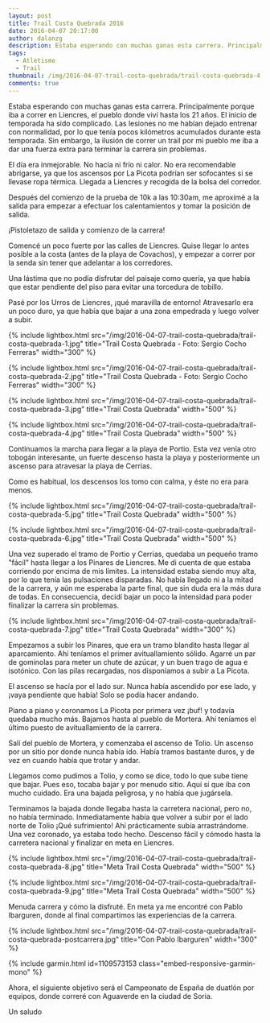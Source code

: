 ```yaml
---
layout: post
title: Trail Costa Quebrada 2016
date: 2016-04-07 20:17:00
author: dalanzg
description: Estaba esperando con muchas ganas esta carrera. Principalmente porque iba a correr en Liencres, el pueblo donde viví hasta los 21 años.
tags:
  - Atletismo
  - Trail
thumbnail: /img/2016-04-07-trail-costa-quebrada/trail-costa-quebrada-4.jpg
comments: true
---
```


Estaba esperando con muchas ganas esta carrera. Principalmente porque iba a correr en Liencres, el pueblo donde viví hasta los 21 años. El inicio de temporada ha sido complicado. Las lesiones no me habían dejado entrenar con normalidad, por lo que tenía pocos kilómetros acumulados durante esta temporada. Sin embargo, la ilusión de correr un trail por mi pueblo me iba a dar una fuerza extra para terminar la carrera sin problemas.

El día era inmejorable. No hacía ni frío ni calor. No era recomendable abrigarse, ya que los ascensos por La Picota podrían ser sofocantes si se llevase ropa térmica. Llegada a Liencres y recogida de la bolsa del corredor.

Después del comienzo de la prueba de 10k a las 10:30am, me aproximé a la salida para empezar a efectuar los calentamientos y tomar la posición de salida.

¡Pistoletazo de salida y comienzo de la carrera!

Comencé un poco fuerte por las calles de Liencres. Quise llegar lo antes posible a la costa (antes de la playa de Covachos), y empezar a correr por la senda sin tener que adelantar a los corredores.

Una lástima que no podía disfrutar del paisaje como quería, ya que había que estar pendiente del piso para evitar una torcedura de tobillo.

Pasé por los Urros de Liencres, ¡qué maravilla de entorno! Atravesarlo era un poco duro, ya que había que bajar a una zona empedrada y luego volver a subir.

{% include lightbox.html src="/img/2016-04-07-trail-costa-quebrada/trail-costa-quebrada-1.jpg" title="Trail Costa Quebrada - Foto: Sergio Cocho Ferreras" width="300" %}

{% include lightbox.html src="/img/2016-04-07-trail-costa-quebrada/trail-costa-quebrada-2.jpg" title="Trail Costa Quebrada - Foto: Sergio Cocho Ferreras" width="300" %}

{% include lightbox.html src="/img/2016-04-07-trail-costa-quebrada/trail-costa-quebrada-3.jpg" title="Trail Costa Quebrada" width="500" %}

{% include lightbox.html src="/img/2016-04-07-trail-costa-quebrada/trail-costa-quebrada-4.jpg" title="Trail Costa Quebrada" width="500" %}

Continuamos la marcha para llegar a la playa de Portio. Esta vez venía otro tobogán interesante, un fuerte descenso hasta la playa y posteriormente un ascenso para atravesar la playa de Cerrias.

Como es habitual, los descensos los tomo con calma, y éste no era para menos.

{% include lightbox.html src="/img/2016-04-07-trail-costa-quebrada/trail-costa-quebrada-5.jpg" title="Trail Costa Quebrada" width="500" %}

{% include lightbox.html src="/img/2016-04-07-trail-costa-quebrada/trail-costa-quebrada-6.jpg" title="Trail Costa Quebrada" width="500" %}

Una vez superado el tramo de Portio y Cerrias, quedaba un pequeño tramo "fácil" hasta llegar a los Pinares de Liencres. Me di cuenta de que estaba corriendo por encima de mis límites. La intensidad estaba siendo muy alta, por lo que tenía las pulsaciones disparadas. No había llegado ni a la mitad de la carrera, y aún me esperaba la parte final, que sin duda era la más dura de todas. En consecuencia, decidí bajar un poco la intensidad para poder finalizar la carrera sin problemas.

{% include lightbox.html src="/img/2016-04-07-trail-costa-quebrada/trail-costa-quebrada-7.jpg" title="Trail Costa Quebrada" width="300" %}

Empezamos a subir los Pinares, que era un tramo blandito hasta llegar al aparcamiento. Ahí teníamos el primer avituallamiento sólido. Agarré un par de gominolas para meter un chute de azúcar, y un buen trago de agua e isotónico. Con las pilas recargadas, nos disponíamos a subir a La Picota.

El ascenso se hacía por el lado sur. Nunca había ascendido por ese lado, y ¡vaya pendiente que había! Solo se podía hacer andando.

Piano a piano y coronamos La Picota por primera vez ¡buf! y todavía quedaba mucho más. Bajamos hasta al pueblo de Mortera. Ahí teníamos el último puesto de avituallamiento de la carrera.

Salí del pueblo de Mortera, y comenzaba el ascenso de Tolio. Un ascenso por un sitio por donde nunca había ido. Había tramos bastante duros, y de vez en cuando había que trotar y andar.

Llegamos como pudimos a Tolio, y como se dice, todo lo que sube tiene que bajar. Pues eso, tocaba bajar y por menudo sitio. Aquí sí que iba con mucho cuidado. Era una bajada peligrosa, y no había que jugársela.

Terminamos la bajada donde llegaba hasta la carretera nacional, pero no, no había terminado. Inmediatamente había que volver a subir por el lado norte de Tolio ¡Qué sufrimiento! Ahí prácticamente subía arrastrándome. Una vez coronado, ya estaba todo hecho. Descenso fácil y cómodo hasta la carretera nacional y finalizar en meta en Liencres.

{% include lightbox.html src="/img/2016-04-07-trail-costa-quebrada/trail-costa-quebrada-8.jpg" title="Meta Trail Costa Quebrada" width="500" %}

{% include lightbox.html src="/img/2016-04-07-trail-costa-quebrada/trail-costa-quebrada-9.jpg" title="Meta Trail Costa Quebrada" width="500" %}

Menuda carrera y cómo la disfruté. En meta ya me encontré con Pablo Ibarguren, donde al final compartimos las experiencias de la carrera.

{% include lightbox.html src="/img/2016-04-07-trail-costa-quebrada/trail-costa-quebrada-postcarrera.jpg" title="Con Pablo Ibarguren" width="300" %}

{% include garmin.html id=1109573153 class="embed-responsive-garmin-mono" %}

Ahora, el siguiente objetivo será el Campeonato de España de duatlón por equipos, donde correré con Aguaverde en la ciudad de Soria.

Un saludo
